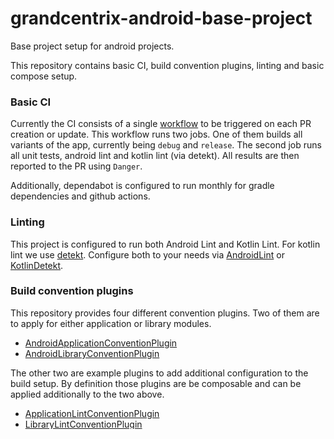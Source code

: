 # grandcentrix-android-base-project

Base project setup for android projects.

This repository contains basic CI, build convention plugins, linting and basic compose setup.

### Basic CI

Currently the CI consists of a single [workflow](.github/workflows/pr.yml) to be triggered on each
PR creation or update. This workflow runs two jobs. One of them builds all variants of the app,
currently being `debug` and `release`. The second job runs all unit tests, android lint and kotlin
lint (via detekt). All results are then reported to the PR using `Danger`.

Additionally, dependabot is configured to run monthly for gradle dependencies and github actions.

### Linting

This project is configured to run both Android Lint and Kotlin Lint. For kotlin lint we
use [detekt](https://github.com/detekt/detekt). Configure both to your needs
via [AndroidLint](build-logic/convention/src/main/kotlin/net/grandcentrix/baseproject/AndroidLint.kt)
or [KotlinDetekt](build-logic/convention/src/main/kotlin/net/grandcentrix/baseproject/KotlinDetekt.kt).

### Build convention plugins

This repository provides four different convention plugins. Two of them are to apply for either
application or library modules.

- [AndroidApplicationConventionPlugin](build-logic/convention/src/main/kotlin/AndroidApplicationConventionPlugin.kt)
- [AndroidLibraryConventionPlugin](build-logic/convention/src/main/kotlin/AndroidLibraryConventionPlugin.kt)

The other two are example plugins to add additional configuration to the build setup. By definition
those plugins are be composable and can be applied additionally to the two above.

- [ApplicationLintConventionPlugin](build-logic/convention/src/main/kotlin/ApplicationLintConventionPlugin.kt)
- [LibraryLintConventionPlugin](build-logic/convention/src/main/kotlin/LibraryLintConventionPlugin.kt)

### Jetpack Compose setup

The basic Jetpack Compose setup consists of an
[AppTheme](core/design/src/main/kotlin/net/grandcentrix/core/design/theme/AppTheme.kt) in
the `:core:design` module.
